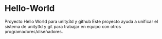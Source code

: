 # Hello-World
Proyecto Hello World para unity3d y github
Este proyecto ayuda a unificar el sistema de unity3d y git para trabajar en equipo con otros programadores/diseñadores.
